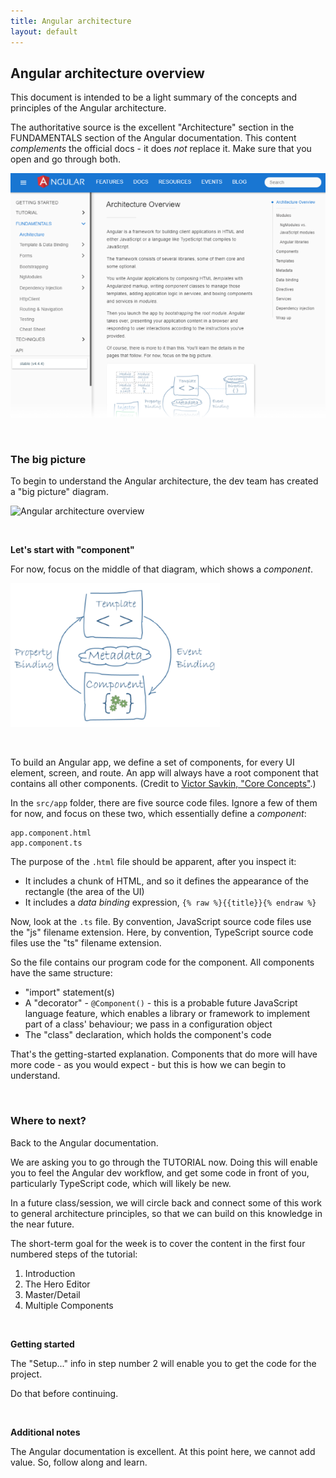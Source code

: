 ```yaml
---
title: Angular architecture
layout: default
---
```


## Angular architecture overview

This document is intended to be a light summary of the concepts and principles of the Angular architecture. 

The authoritative source is the excellent "Architecture" section in the FUNDAMENTALS section of the Angular documentation. This content *complements* the official docs - it does *not* replace it. Make sure that you open and go through both.

![Angular FUNDAMENTALS > Architecture](../media/angular-docs-fundamentals.png)

<br>

### The big picture

To begin to understand the Angular architecture, the dev team has created a "big picture" diagram. 

![Angular architecture overview](https://angular.io/generated/images/guide/architecture/overview2.png)

<br>

**Let's start with "component"**

For now, focus on the middle of that diagram, which shows a *component*. 

![Angular component](../media/angular-architecture-component.png)

<br>

To build an Angular app, we define a set of components, for every UI element, screen, and route. An app will always have a root component that contains all other components. (Credit to [Victor Savkin, "Core Concepts"](https://vsavkin.com/the-core-concepts-of-angular-2-c3d6cbe04d04).)

In the `src/app` folder, there are five source code files. Ignore a few of them for now, and focus on these two, which essentially define a *component*:

```text
app.component.html
app.component.ts
```

The purpose of the `.html` file should be apparent, after you inspect it:
* It includes a chunk of HTML, and so it defines the appearance of the rectangle (the area of the UI)
* It includes a *data binding* expression, `{% raw %}{{title}}{% endraw %}`

Now, look at the `.ts` file. By convention, JavaScript source code files use the "js" filename extension. Here, by convention, TypeScript source code files use the "ts" filename extension. 

So the file contains our program code for the component. All components have the same structure:
* "import" statement(s)
* A "decorator" - `@Component()` - this is a probable future JavaScript language feature, which enables a library or framework to implement part of a class' behaviour; we pass in a configuration object
* The "class" declaration, which holds the component's code

That's the getting-started explanation. Components that do more will have more code - as you would expect - but this is how we can begin to understand.

<br>

### Where to next?

Back to the Angular documentation. 

We are asking you to go through the TUTORIAL now. Doing this will enable you to feel the Angular dev workflow, and get some code in front of you, particularly TypeScript code, which will likely be new. 

In a future class/session, we will circle back and connect some of this work to general architecture principles, so that we can build on this knowledge in the near future. 

The short-term goal for the week is to cover the content in the first four numbered steps of the tutorial:
1. Introduction
2. The Hero Editor
3. Master/Detail
4. Multiple Components

<br>

**Getting started**

The "Setup..." info in step number 2 will enable you to get the code for the project. 

Do that before continuing.

<br>

**Additional notes**

The Angular documentation is excellent. At this point here, we cannot add value. So, follow along and learn.

<br>
